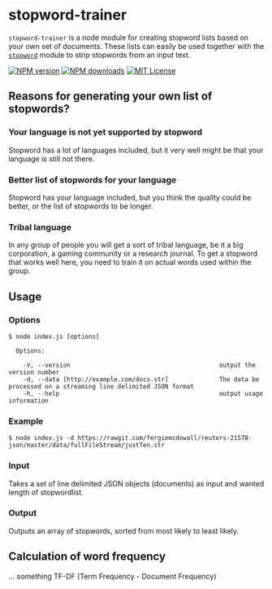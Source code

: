 # stopword-trainer
`stopword-trainer` is a node module for creating stopword lists based on your own set of documents. These lists can easily be used together with the [`stopword`](https://github.com/fergiemcdowall/stopword/) module to strip stopwords from an input text.

[![NPM version][npm-version-image]][npm-url]
[![NPM downloads][npm-downloads-image]][npm-url]
[![MIT License][license-image]][license-url]

## Reasons for generating your own list of stopwords?

### Your language is not yet supported by stopword
Stopword has a lot of languages included, but it very well might be that your language is still not there.

### Better list of stopwords for your language
Stopword has your language included, but you think the quality could be better, or the list of stopwords to be longer.

### Tribal language
In any group of people you will get a sort of tribal language, be it a big corporation, a gaming community or a research journal. To get a stopword that works well here, you need to train it on actual words used within the group.

## Usage

### Options
```console
$ node index.js [options]

  Options:

    -V, --version                                         output the version number
    -d, --data [http://example.com/docs.str]              The data be processed on a streaming line delimited JSON format
    -h, --help                                            output usage information
```

### Example
```console
$ node index.js -d https://rawgit.com/fergiemcdowall/reuters-21578-json/master/data/fullFileStream/justTen.str
```

### Input
Takes a set of line delimited JSON objects (documents) as input and wanted length of stopwordlist.

### Output
Outputs an array of stopwords, sorted from most likely to least likely.

## Calculation of word frequency
... something TF-DF (Term Frequency - Document Frequency)

[license-image]: http://img.shields.io/badge/license-MIT-blue.svg?style=flat
[license-url]: LICENSE
[npm-url]: https://npmjs.org/package/stopword-trainer
[npm-version-image]: http://img.shields.io/npm/v/stopword-trainer.svg?style=flat
[npm-downloads-image]: http://img.shields.io/npm/dm/stopword-trainer.svg?style=flat
